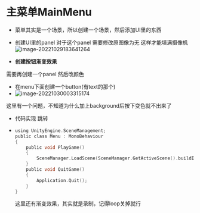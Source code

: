 # 主菜单MainMenu

+ 菜单其实是一个场景，所以创建一个场景，然后添加UI里的东西
+ 创建UI里的panel 对于这个panel 需要修改原图像为无 这样才能填满摄像机![image-20221029183641264](C:\Users\Pluto\AppData\Roaming\Typora\typora-user-images\image-20221029183641264.png)

+ **创建按钮渐变效果**

需要再创建一个panel 然后改颜色

+ 在menu下面创建一个button(有text的那个)
+ ![image-20221030003315174](C:\Users\Pluto\AppData\Roaming\Typora\typora-user-images\image-20221030003315174.png)

这里有一个问题，不知道为什么加上background后按下变色就不出来了

+ 代码实现 跳转

+ ```c
  using UnityEngine.SceneManagement;
  public class Menu : MonoBehaviour
  {
      public void PlayGame()
      {
          SceneManager.LoadScene(SceneManager.GetActiveScene().buildIndex + 1);
      }
      public void QuitGame()
      {
          Application.Quit();
      }
  }
  
  ```

  这里还有渐变效果，其实就是录制，记得loop关掉就行

  